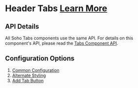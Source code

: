 # Header Tabs [Learn More](https://soho.infor.com/index.php?p=component/tabs)

## API Details

All Soho Tabs components use the same API.  For details on this component's API, please read the [Tabs Component API](/components/tabs).

## Configuration Options

1. [Common Configuration](/components/tabs-header/example-index)
2. [Alternate Styling](/components/tabs-header/example-alternate)
3. [Add Tab Button](/components/tabs-header/example-add-tab-button)
